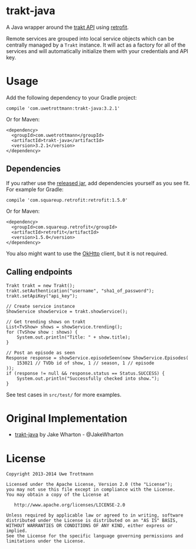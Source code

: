 trakt-java
==========

A Java wrapper around the [trakt API][1] using [retrofit][2].

Remote services are grouped into local service objects which can be centrally
managed by a `Trakt` instance. It will act as a factory for
all of the services and will automatically initialize them with your
credentials and API key.

Usage
=====
Add the following dependency to your Gradle project:
```
compile 'com.uwetrottmann:trakt-java:3.2.1'
```

Or for Maven:
```
<dependency>
  <groupId>com.uwetrottmann</groupId>
  <artifactId>trakt-java</artifactId>
  <version>3.2.1</version>
</dependency>
```

Dependencies
------------
If you rather use the [released jar][3], add dependencies yourself as you see fit.
For example for Gradle:
```
compile 'com.squareup.retrofit:retrofit:1.5.0'
```

Or for Maven:
```
<dependency>
  <groupId>com.squareup.retrofit</groupId>
  <artifactId>retrofit</artifactId>
  <version>1.5.0</version>
</dependency>
```

You also might want to use the [OkHttp][5] client, but it is not required.

Calling endpoints
-----------------

    Trakt trakt = new Trakt();
    trakt.setAuthentication("username", "sha1_of_password");
    trakt.setApiKey("api_key");
    
    // Create service instance
    ShowService showService = trakt.showService();

    // Get trending shows on trakt
    List<TvShow> shows = showService.trending();
    for (TvShow show : shows) {
    	System.out.println("Title: " + show.title);
    }
    
    // Post an episode as seen
    Response response = showService.episodeSeen(new ShowService.Episodes(
        153021 // TVDb id of show, 1 // season, 1 // episode
    ));
    if (response != null && response.status == Status.SUCCESS) {
        System.out.println("Successfully checked into show.");
    }

See test cases in `src/test/` for more examples.

Original Implementation
=======================

* [trakt-java][3] by Jake Wharton - @JakeWharton

License
=======

    Copyright 2013-2014 Uwe Trottmann

    Licensed under the Apache License, Version 2.0 (the "License");
    you may not use this file except in compliance with the License.
    You may obtain a copy of the License at

       http://www.apache.org/licenses/LICENSE-2.0

    Unless required by applicable law or agreed to in writing, software
    distributed under the License is distributed on an "AS IS" BASIS,
    WITHOUT WARRANTIES OR CONDITIONS OF ANY KIND, either express or implied.
    See the License for the specific language governing permissions and
    limitations under the License.




 [1]: http://trakt.tv/api-docs
 [2]: https://github.com/square/retrofit
 [3]: https://github.com/JakeWharton/trakt-java/
 [4]: https://github.com/UweTrottmann/trakt-java/releases
 [5]: https://github.com/square/okhttp
